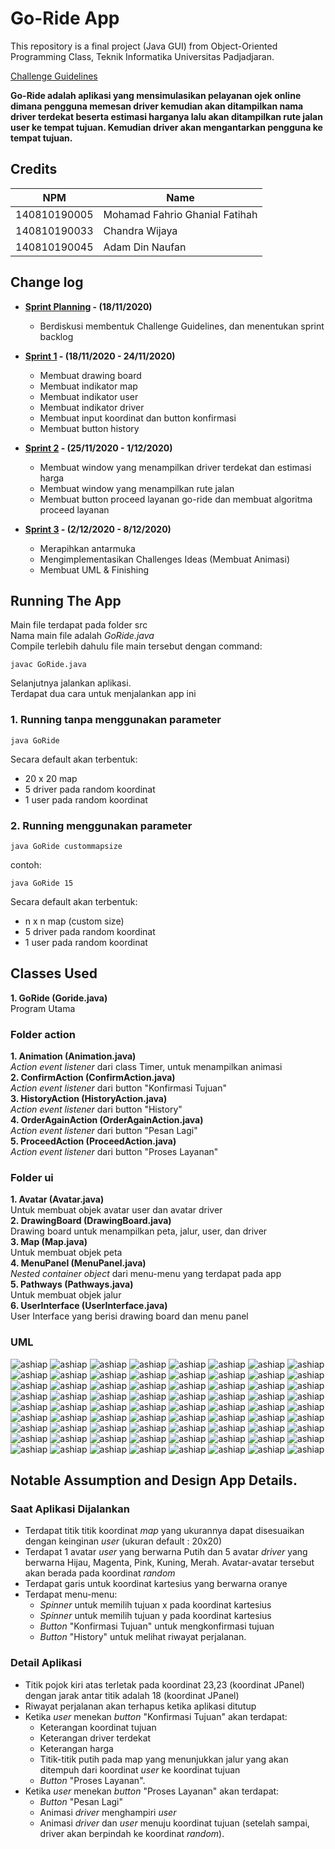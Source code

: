 # Go-Ride App

This repository is a final project (Java GUI) from Object-Oriented Programming Class, Teknik Informatika Universitas Padjadjaran.

[Challenge Guidelines](challenge-guideline.md)

**Go-Ride adalah aplikasi yang mensimulasikan pelayanan ojek online dimana pengguna memesan driver kemudian akan ditampilkan nama driver terdekat beserta
estimasi harganya lalu akan ditampilkan rute jalan user ke tempat tujuan. Kemudian driver akan mengantarkan pengguna ke tempat tujuan.**

## Credits

| NPM          | Name                           |
| ------------ | ------------------------------ |
| 140810190005 | Mohamad Fahrio Ghanial Fatihah |
| 140810190033 | Chandra Wijaya                 |
| 140810190045 | Adam Din Naufan                |

## Change log

- **[Sprint Planning](changelog/sprint-planning.md) - (18/11/2020)**

  - Berdiskusi membentuk Challenge Guidelines, dan menentukan sprint backlog

- **[Sprint 1](changelog/sprint-1.md) - (18/11/2020 - 24/11/2020)**

  - Membuat drawing board
  - Membuat indikator map
  - Membuat indikator user
  - Membuat indikator driver
  - Membuat input koordinat dan button konfirmasi
  - Membuat button history

- **[Sprint 2](changelog/sprint-2.md) - (25/11/2020 - 1/12/2020)**
  - Membuat window yang menampilkan driver terdekat dan estimasi harga
  - Membuat window yang menampilkan rute jalan
  - Membuat button proceed layanan go-ride dan membuat algoritma proceed layanan
- **[Sprint 3](changelog/sprint-3.md) - (2/12/2020 - 8/12/2020)**
  - Merapihkan antarmuka
  - Mengimplementasikan Challenges Ideas (Membuat Animasi)
  - Membuat UML & Finishing

## Running The App

Main file terdapat pada folder src <br>
Nama main file adalah _GoRide.java_ <br>
Compile terlebih dahulu file main tersebut dengan command:

```
javac GoRide.java
```

Selanjutnya jalankan aplikasi. <br>
Terdapat dua cara untuk menjalankan app ini

### 1. Running tanpa menggunakan parameter

```
java GoRide
```

Secara default akan terbentuk:

- 20 x 20 map
- 5 driver pada random koordinat
- 1 user pada random koordinat

### 2. Running menggunakan parameter

```
java GoRide custommapsize
```

contoh:

```
java GoRide 15
```

Secara default akan terbentuk:

- n x n map (custom size)
- 5 driver pada random koordinat
- 1 user pada random koordinat

## Classes Used

**1. GoRide (Goride.java)**<br>
Program Utama

### Folder action

**1. Animation (Animation.java)**<br>
_Action event listener_ dari class Timer, untuk menampilkan animasi<br>
**2. ConfirmAction (ConfirmAction.java)**<br>
_Action event listener_ dari button "Konfirmasi Tujuan"<br>
**3. HistoryAction (HistoryAction.java)**<br>
_Action event listener_ dari button "History"<br>
**4. OrderAgainAction (OrderAgainAction.java)**<br>
_Action event listener_ dari button "Pesan Lagi"<br>
**5. ProceedAction (ProceedAction.java)**<br>
_Action event listener_ dari button "Proses Layanan"<br>

### Folder ui

**1. Avatar (Avatar.java)**<br>
Untuk membuat objek avatar user dan avatar driver<br>
**2. DrawingBoard (DrawingBoard.java)**<br>
Drawing board untuk menampilkan peta, jalur, user, dan driver<br>
**3. Map (Map.java)**<br>
Untuk membuat objek peta<br>
**4. MenuPanel (MenuPanel.java)**<br>
_Nested container object_ dari menu-menu yang terdapat pada app<br>
**5. Pathways (Pathways.java)**<br>
Untuk membuat objek jalur<br>
**6. UserInterface (UserInterface.java)**<br>
User Interface yang berisi drawing board dan menu panel<br>

### UML
![ashiap](images/dont-open.png)
![ashiap](images/dont-open.png)
![ashiap](images/dont-open.png)
![ashiap](images/dont-open.png)
![ashiap](images/dont-open.png)
![ashiap](images/dont-open.png)
![ashiap](images/dont-open.png)
![ashiap](images/dont-open.png)
![ashiap](images/dont-open.png)
![ashiap](images/dont-open.png)
![ashiap](images/dont-open.png)
![ashiap](images/dont-open.png)
![ashiap](images/dont-open.png)
![ashiap](images/dont-open.png)
![ashiap](images/dont-open.png)
![ashiap](images/dont-open.png)
![ashiap](images/dont-open.png)
![ashiap](images/dont-open.png)
![ashiap](images/dont-open.png)
![ashiap](images/dont-open.png)
![ashiap](images/dont-open.png)
![ashiap](images/dont-open.png)
![ashiap](images/dont-open.png)
![ashiap](images/dont-open.png)
![ashiap](images/dont-open.png)
![ashiap](images/dont-open.png)
![ashiap](images/dont-open.png)
![ashiap](images/dont-open.png)
![ashiap](images/dont-open.png)
![ashiap](images/dont-open.png)
![ashiap](images/dont-open.png)
![ashiap](images/dont-open.png)
![ashiap](images/dont-open.png)
![ashiap](images/dont-open.png)
![ashiap](images/dont-open.png)
![ashiap](images/dont-open.png)
![ashiap](images/dont-open.png)
![ashiap](images/dont-open.png)
![ashiap](images/dont-open.png)
![ashiap](images/dont-open.png)
![ashiap](images/dont-open.png)
![ashiap](images/dont-open.png)
![ashiap](images/dont-open.png)
![ashiap](images/dont-open.png)
![ashiap](images/dont-open.png)
![ashiap](images/dont-open.png)
![ashiap](images/dont-open.png)
![ashiap](images/dont-open.png)
![ashiap](images/dont-open.png)
![ashiap](images/dont-open.png)
![ashiap](images/dont-open.png)
![ashiap](images/dont-open.png)
![ashiap](images/dont-open.png)
![ashiap](images/dont-open.png)
![ashiap](images/dont-open.png)
![ashiap](images/dont-open.png)
![ashiap](images/dont-open.png)
![ashiap](images/dont-open.png)
![ashiap](images/dont-open.png)
![ashiap](images/dont-open.png)
![ashiap](images/dont-open.png)
![ashiap](images/dont-open.png)
![ashiap](images/dont-open.png)
![ashiap](images/dont-open.png)
![ashiap](images/dont-open.png)
![ashiap](images/dont-open.png)
![ashiap](images/dont-open.png)
![ashiap](images/dont-open.png)
![ashiap](images/dont-open.png)
![ashiap](images/dont-open.png)
![ashiap](images/dont-open.png)
![ashiap](images/dont-open.png)

## Notable Assumption and Design App Details.

### Saat Aplikasi Dijalankan

- Terdapat titik titik koordinat _map_ yang ukurannya dapat disesuaikan dengan keinginan _user_ (ukuran default : 20x20)
- Terdapat 1 avatar _user_ yang berwarna Putih dan 5 avatar _driver_ yang berwarna Hijau, Magenta, Pink, Kuning, Merah. Avatar-avatar tersebut akan berada pada koordinat _random_
- Terdapat garis untuk koordinat kartesius yang berwarna oranye
- Terdapat menu-menu:
  - _Spinner_ untuk memilih tujuan x pada koordinat kartesius
  - _Spinner_ untuk memilih tujuan y pada koordinat kartesius
  - _Button_ "Konfirmasi Tujuan" untuk mengkonfirmasi tujuan
  - _Button_ "History" untuk melihat riwayat perjalanan.

### Detail Aplikasi

- Titik pojok kiri atas terletak pada koordinat 23,23 (koordinat JPanel) dengan jarak antar titik adalah 18 (koordinat JPanel)
- Riwayat perjalanan akan terhapus ketika aplikasi ditutup
- Ketika _user_ menekan _button_ "Konfirmasi Tujuan" akan terdapat:
  - Keterangan koordinat tujuan
  - Keterangan driver terdekat
  - Keterangan harga
  - Titik-titik putih pada map yang menunjukkan jalur yang akan ditempuh dari koordinat _user_ ke koordinat tujuan
  - _Button_ "Proses Layanan".
- Ketika _user_ menekan _button_ "Proses Layanan" akan terdapat:
  - _Button_ "Pesan Lagi"
  - Animasi _driver_ menghampiri _user_
  - Animasi _driver_ dan _user_ menuju koordinat tujuan (setelah sampai, driver akan berpindah ke koordinat _random_).
